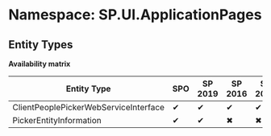 # Namespace: SP.UI.ApplicationPages
## Entity Types

**Availability matrix**

Entity Type | SPO | SP 2019 | SP 2016 | SP 2013
----------|-----|---------|---------|--------
ClientPeoplePickerWebServiceInterface | ✔ | ✔ | ✔ | ✔
PickerEntityInformation | ✔ | ✔ | ✖ | ✖
